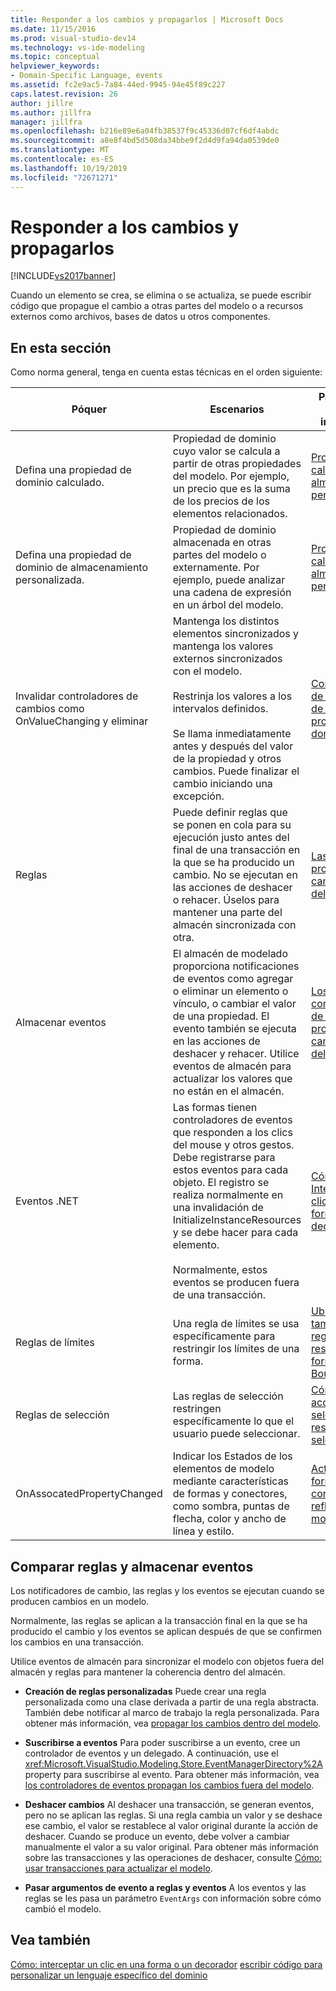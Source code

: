 ```yaml
---
title: Responder a los cambios y propagarlos | Microsoft Docs
ms.date: 11/15/2016
ms.prod: visual-studio-dev14
ms.technology: vs-ide-modeling
ms.topic: conceptual
helpviewer_keywords:
- Domain-Specific Language, events
ms.assetid: fc2e9ac5-7a84-44ed-9945-94e45f89c227
caps.latest.revision: 26
author: jillre
ms.author: jillfra
manager: jillfra
ms.openlocfilehash: b216e89e6a04fb38537f9c45336d07cf6df4abdc
ms.sourcegitcommit: a8e8f4bd5d508da34bbe9f2d4d9fa94da0539de0
ms.translationtype: MT
ms.contentlocale: es-ES
ms.lasthandoff: 10/19/2019
ms.locfileid: "72671271"
---
```

# <a name="responding-to-and-propagating-changes"></a>Responder a los cambios y propagarlos
[!INCLUDE[vs2017banner](../includes/vs2017banner.md)]

Cuando un elemento se crea, se elimina o se actualiza, se puede escribir código que propague el cambio a otras partes del modelo o a recursos externos como archivos, bases de datos u otros componentes.

## <a name="in-this-section"></a>En esta sección
 Como norma general, tenga en cuenta estas técnicas en el orden siguiente:

|Póquer|Escenarios|Para obtener más información|
|---------------|---------------|--------------------------|
|Defina una propiedad de dominio calculado.|Propiedad de dominio cuyo valor se calcula a partir de otras propiedades del modelo. Por ejemplo, un precio que es la suma de los precios de los elementos relacionados.|[Propiedades calculadas y de almacenamiento personalizado](../modeling/calculated-and-custom-storage-properties.md)|
|Defina una propiedad de dominio de almacenamiento personalizada.|Propiedad de dominio almacenada en otras partes del modelo o externamente. Por ejemplo, puede analizar una cadena de expresión en un árbol del modelo.|[Propiedades calculadas y de almacenamiento personalizado](../modeling/calculated-and-custom-storage-properties.md)|
|Invalidar controladores de cambios como OnValueChanging y eliminar|Mantenga los distintos elementos sincronizados y mantenga los valores externos sincronizados con el modelo.<br /><br /> Restrinja los valores a los intervalos definidos.<br /><br /> Se llama inmediatamente antes y después del valor de la propiedad y otros cambios. Puede finalizar el cambio iniciando una excepción.|[Controladores de los cambios de valor de propiedad de dominio](../modeling/domain-property-value-change-handlers.md)|
|Reglas|Puede definir reglas que se ponen en cola para su ejecución justo antes del final de una transacción en la que se ha producido un cambio. No se ejecutan en las acciones de deshacer o rehacer. Úselos para mantener una parte del almacén sincronizada con otra.|[Las reglas propagan los cambios dentro del modelo](../modeling/rules-propagate-changes-within-the-model.md)|
|Almacenar eventos|El almacén de modelado proporciona notificaciones de eventos como agregar o eliminar un elemento o vínculo, o cambiar el valor de una propiedad. El evento también se ejecuta en las acciones de deshacer y rehacer. Utilice eventos de almacén para actualizar los valores que no están en el almacén.|[Los controladores de eventos propagan cambios fuera del modelo](../modeling/event-handlers-propagate-changes-outside-the-model.md)|
|Eventos .NET|Las formas tienen controladores de eventos que responden a los clics del mouse y otros gestos. Debe registrarse para estos eventos para cada objeto. El registro se realiza normalmente en una invalidación de InitializeInstanceResources y se debe hacer para cada elemento.<br /><br /> Normalmente, estos eventos se producen fuera de una transacción.|[Cómo: Interceptar un clic en una forma o decorador](../modeling/how-to-intercept-a-click-on-a-shape-or-decorator.md)|
|Reglas de límites|Una regla de límites se usa específicamente para restringir los límites de una forma.|[Ubicación y tamaño de las reglas de restricción de formas BoundsRules](../modeling/boundsrules-constrain-shape-location-and-size.md)|
|Reglas de selección|Las reglas de selección restringen específicamente lo que el usuario puede seleccionar.|[Cómo: Tener acceso a una selección y restringir la selección actual](../modeling/how-to-access-and-constrain-the-current-selection.md)|
|OnAssocatedPropertyChanged|Indicar los Estados de los elementos de modelo mediante características de formas y conectores, como sombra, puntas de flecha, color y ancho de línea y estilo.|[Actualizar formas y conectores para reflejar el modelo](../modeling/updating-shapes-and-connectors-to-reflect-the-model.md)|

## <a name="comparing-rules-and-store-events"></a>**Comparar reglas y almacenar eventos**
 Los notificadores de cambio, las reglas y los eventos se ejecutan cuando se producen cambios en un modelo.

 Normalmente, las reglas se aplican a la transacción final en la que se ha producido el cambio y los eventos se aplican después de que se confirmen los cambios en una transacción.

 Utilice eventos de almacén para sincronizar el modelo con objetos fuera del almacén y reglas para mantener la coherencia dentro del almacén.

- **Creación de reglas personalizadas** Puede crear una regla personalizada como una clase derivada a partir de una regla abstracta. También debe notificar al marco de trabajo la regla personalizada. Para obtener más información, vea [propagar los cambios dentro del modelo](../modeling/rules-propagate-changes-within-the-model.md).

- **Suscribirse a eventos** Para poder suscribirse a un evento, cree un controlador de eventos y un delegado. A continuación, use el <xref:Microsoft.VisualStudio.Modeling.Store.EventManagerDirectory%2A>property para suscribirse al evento. Para obtener más información, vea [los controladores de eventos propagan los cambios fuera del modelo](../modeling/event-handlers-propagate-changes-outside-the-model.md).

- **Deshacer cambios** Al deshacer una transacción, se generan eventos, pero no se aplican las reglas. Si una regla cambia un valor y se deshace ese cambio, el valor se restablece al valor original durante la acción de deshacer. Cuando se produce un evento, debe volver a cambiar manualmente el valor a su valor original. Para obtener más información sobre las transacciones y las operaciones de deshacer, consulte [Cómo: usar transacciones para actualizar el modelo](../modeling/how-to-use-transactions-to-update-the-model.md).

- **Pasar argumentos de evento a reglas y eventos** A los eventos y las reglas se les pasa un parámetro `EventArgs` con información sobre cómo cambió el modelo.

## <a name="see-also"></a>Vea también
 [Cómo: interceptar un clic en una forma o un decorador](../modeling/how-to-intercept-a-click-on-a-shape-or-decorator.md) [escribir código para personalizar un lenguaje específico del dominio](../modeling/writing-code-to-customise-a-domain-specific-language.md)
